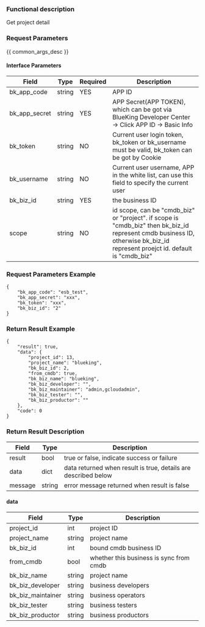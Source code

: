 ### Functional description

Get project detail

### Request Parameters

{{ common_args_desc }}

#### Interface Parameters

|   Field         |  Type       | Required |  Description     |
|-----------------|-------------|----------|------------------|
|   bk_app_code   |   string    |   YES    |  APP ID |
|   bk_app_secret |   string    |   YES    |  APP Secret(APP TOKEN), which can be got via BlueKing Developer Center -> Click APP ID -> Basic Info |
|   bk_token      |   string    |   NO     |  Current user login token, bk_token or bk_username must be valid, bk_token can be got by Cookie      |
|   bk_username   |   string    |   NO     |  Current user username, APP in the white list, can use this field to specify the current user        |
|   bk_biz_id   |   string   |   YES   |  the business ID             |
|   scope       |   string     |   NO   | id scope, can be "cmdb_biz" or "project". if scope is "cmdb_biz" then bk_biz_id represent cmdb business ID, otherwise bk_biz_id represent proejct id. default is "cmdb_biz" |

### Request Parameters Example

```
{
    "bk_app_code": "esb_test",
    "bk_app_secret": "xxx",
    "bk_token": "xxx",
    "bk_biz_id": "2"
}
```

### Return Result Example

```
{
    "result": true,
    "data": {
        "project_id": 13,
        "project_name": "blueking",
        "bk_biz_id": 2,
        "from_cmdb": true,
        "bk_biz_name": "blueking",
        "bk_biz_developer": "",
        "bk_biz_maintainer": "admin,gcloudadmin",
        "bk_biz_tester": "",
        "bk_biz_productor": ""
    },
    "code": 0
}
```

### Return Result Description

| Field      | Type      | Description      |
|-----------|----------|-----------|
|  result   |    bool    |      true or false, indicate success or failure                      |
|  data     |    dict    |      data returned when result is true, details are described below  |
|  message  |    string  |      error message returned when result is false                     |

#### data
| Field      | Type      | Description      |
| ------------  | ---------- | ------------------------------ |
|  project_id | int        | project ID       |
|  project_name  | string     | project name           |
|  bk_biz_id | int        | bound cmdb business ID       |
|  from_cmdb | bool        | whether this business is sync from cmdb       |
|  bk_biz_name  | string     | project name           |
|  bk_biz_developer  | string     | business developers           |
|  bk_biz_maintainer  | string     | business operators           |
|  bk_biz_tester  | string     | business testers           |
|  bk_biz_productor  | string     | business productors           |
